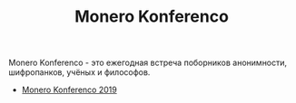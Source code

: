 ﻿---
title: "Monero Konferenco"
weight: 01
---

Monero Konferenco - это ежегодная встреча поборников анонимности, шифропанков, учёных и философов.​

* [Monero Konferenco 2019](konferenco-2019/)
